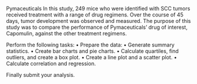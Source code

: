 Pymaceuticals
In this study, 249 mice who were identified with SCC tumors received treatment with a range of drug regimens. Over the course of 45 days, tumor development was observed and measured. The purpose of this study was to compare the performance of Pymaceuticals’ drug of interest, Capomulin, against the other treatment regimens.

Perform the following tasks:
•	Prepare the data:
•	Generate summary statistics.
•	Create bar charts and pie charts.
•	Calculate quartiles, find outliers, and create a box plot.
•	Create a line plot and a scatter plot.
•	Calculate correlation and regression.

Finally submit your analysis.
